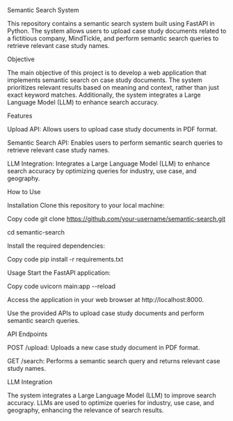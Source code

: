 Semantic Search System

This repository contains a semantic search system built using FastAPI in Python. The system allows users to upload case study documents related to a fictitious company, MindTickle, and perform semantic search queries to retrieve relevant case study names.


Objective

The main objective of this project is to develop a web application that implements semantic search on case study documents. The system prioritizes relevant results based on meaning and context, rather than just exact keyword matches. Additionally, the system integrates a Large Language Model (LLM) to enhance search accuracy.

Features

Upload API: Allows users to upload case study documents in PDF format.

Semantic Search API: Enables users to perform semantic search queries to retrieve relevant case study names.

LLM Integration: Integrates a Large Language Model (LLM) to enhance search accuracy by optimizing queries for industry, use case, and geography.


How to Use

Installation
Clone this repository to your local machine:

Copy code
git clone https://github.com/your-username/semantic-search.git

cd semantic-search

Install the required dependencies:

Copy code
pip install -r requirements.txt


Usage
Start the FastAPI application:

Copy code
uvicorn main:app --reload

Access the application in your web browser at http://localhost:8000.

Use the provided APIs to upload case study documents and perform semantic search queries.

API Endpoints

POST /upload: Uploads a new case study document in PDF format.

GET /search: Performs a semantic search query and returns relevant case study names.

LLM Integration

The system integrates a Large Language Model (LLM) to improve search accuracy. LLMs are used to optimize queries for industry, use case, and geography, enhancing the relevance of search results.

